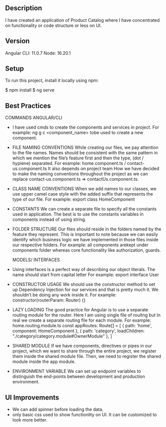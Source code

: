 ## Description

I have created an application of Product Catalog where I have concentrated on functionality or code structure or less on UI.

## Version

Angular CLI: 11.0.7
Node: 16.20.1

## Setup
To run this project, install it locally using npm:

$ npm install
$ ng serve

## Best Practices

  COMMANDS ANGULAR/CLI
- I have used cmds to create the components and services in project. 
  For example: ng g c <component_name> tobe used to create a new component.

- FILE NAMING CONVENTIONS
  While creating our files, we pay attention to the file names. Names should be consistent with the same pattern in which we mention the file’s feature first and then the type, (dot / hypiene) separated.
  For example: home.component.ts / contact-us.component.ts
  It also depends on project team How we have decided to make the naming conventions throughout the project as 
  we can replace contact-us.component.ts => contactUs.component.ts.

- CLASS NAME CONVENTIONS
  When we add names to our classes, we use upper camel case style with the added suffix that represents the type of our file.
  For example: export class HomeComponent

- CONSTANTS
  We can create a separate file to specify all the constants used in application. The best is to use the constants variables in components instead of using string.

- FOLDER STRUCTURE
  Our files should reside in the folders named by the feature they represent. This is important to note because we can easily identify which business logic we have implemented in those files inside our respective folders.
  For example: all components arekept under components folder whereas core functionality like authorization, guards.

  MODELS/ INTERFACES
- Using interfaces is a perfect way of describing our object literals. The name should start from capital letter
  For example: export interface User 

- CONSTRUCTOR USAGE
  We should use the constructor method to set up Dependency Injection for our services and that is pretty much it. We shouldn’t be doing any work inside it.
  For example: constructor(routerParam: Router) {}

- LAZY LOADING
  The good practice for Angular is to use a separate routing module for the router. Here I am using single file of rouitng but In real we create a separate routing file for each module.
  For example:  home.routing.module.ts
  const appRoutes: Route[] = [
  { path: 'home', component: HomeComponent },
  { path: 'category', loadChildren: "./category/category.module#OwnerModule" },
]

- SHARED MODULE
  If we have components, directives or pipes in our project, which we want to share through the entire project, we
  register them inside the shared module file. Then, we need to register the shared module inside the app module.

- ENVIRONMENT VARIABLE
  We can set up endpoint variables to distinguish the end-points between development and production environment.


## UI Improvements

- We can add spinner before loading the data.
- only basic css used to show functionlity on UI. It can be customized to look more better.
